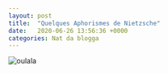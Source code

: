 ```yaml
---
layout: post
title:  "Quelques Aphorismes de Nietzsche"
date:   2020-06-26 13:56:36 +0000
categories: Nat da blogga
---
```


![oulala](https://la-philosophie.com/wp-content/uploads/2010/10/Nietzsche187a1.jpg)
